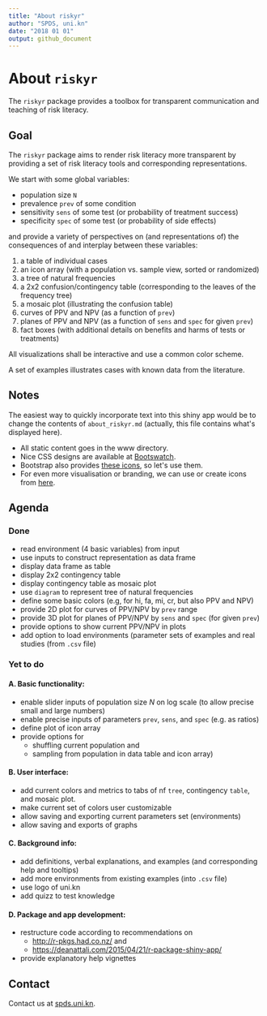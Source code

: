 ```yaml
---
title: "About riskyr"
author: "SPDS, uni.kn"
date: "2018 01 01"
output: github_document
---
```


# About `riskyr`

The `riskyr` package provides a toolbox for transparent communication and teaching of risk literacy.

## Goal 

The `riskyr` package aims to render risk literacy more transparent by providing a set of risk literacy tools and corresponding representations.

We start with some global variables:

- population size `N`
- prevalence `prev` of some condition
- sensitivity `sens` of some test (or probability of treatment success)
- specificity `spec` of some test (or probability of side effects)

and provide a variety of perspectives on (and representations of) the consequences of and interplay between these variables:

1. a table of individual cases
2. an icon array (with a population vs. sample view, sorted or randomized) 
3. a tree of natural frequencies  
4. a 2x2 confusion/contingency table (corresponding to the leaves of the frequency tree)  
5. a mosaic plot (illustrating the confusion table) 
6. curves of PPV and NPV (as a function of `prev`) 
7. planes of PPV and NPV (as a function of `sens` and `spec` for given `prev`)
8. fact boxes (with additional details on benefits and harms of tests or treatments)

All visualizations shall be interactive and use a common color scheme.

A set of examples illustrates cases with known data from the literature.

## Notes

The easiest way to quickly incorporate text into this shiny app would be to change the contents of `about_riskyr.md` (actually, this file contains what's displayed here).   

+ All static content goes in the www directory.
+ Nice CSS designs are available at [Bootswatch](https://bootswatch.com/3/).    
+ Bootstrap also provides [these icons](https://www.w3schools.com/icons/bootstrap_icons_glyphicons.asp), so let's use them.   
+ For even more visualisation or branding, we can use or create icons from [here](https://www.flaticon.com/authors/vectors-market).    

## Agenda

### Done

- read environment (4 basic variables) from input
- use inputs to construct representation as data frame
- display data frame as table
- display 2x2 contingency table
- display contingency table as mosaic plot
- use `diagram` to represent tree of natural frequencies
- define some basic colors (e.g, for hi, fa, mi, cr, but also PPV and NPV)   
- provide 2D plot for curves of PPV/NPV by `prev` range
- provide 3D plot for planes of PPV/NPV by `sens` and `spec` (for given `prev`)
- provide options to show current PPV/NPV in plots
- add option to load environments (parameter sets of examples and real studies (from `.csv` file)

### Yet to do

#### A. Basic functionality:

- enable slider inputs of population size _N_ on log scale (to allow precise small and large numbers)
- enable precise inputs of parameters `prev`, `sens`, and `spec` (e.g. as ratios) 
- define plot of icon array
- provide options for 
     - shuffling current population and 
     - sampling from population 
  in data table and icon array)
  
#### B. User interface:

- add current colors and metrics to tabs of nf `tree`, contingency `table`, and mosaic plot.
- make current set of colors user customizable 
- allow saving and exporting current parameters set (environments)
- allow saving and exports of graphs 

#### C. Background info:

- add definitions, verbal explanations, and examples (and corresponding help and tooltips)
- add more environments from existing examples (into `.csv` file)
- use logo of uni.kn
- add quizz to test knowledge

#### D. Package and app development:

- restructure code according to recommendations on 
    - http://r-pkgs.had.co.nz/ and 
    - https://deanattali.com/2015/04/21/r-package-shiny-app/ 
- provide explanatory help vignettes

## Contact

Contact us at [spds.uni.kn](http://spds.uni-konstanz.de).